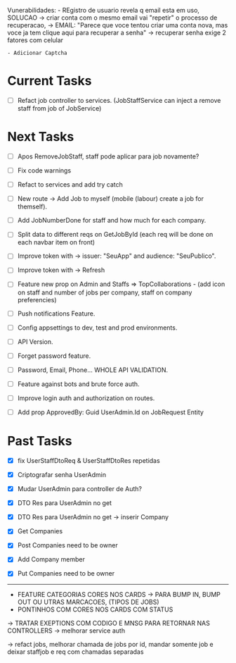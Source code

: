 Vunerabilidades:
    - REgistro de usuario revela q email esta em uso, SOLUCAO -> criar conta com o mesmo email vai "repetir" o processo de recuperacao,
        -> EMAIL: "Parece que voce tentou criar uma conta nova, mas voce ja tem clique aqui para recuperar a senha" -> recuperar senha exige 2 fatores com celular
    
    - Adicionar Captcha


# Current Tasks
- [ ] Refact job controller to services. (JobStaffService can inject a remove staff from job of JobService)

# Next Tasks
- [ ] Apos RemoveJobStaff, staff pode aplicar para job novamente?

- [ ] Fix code warnings
- [ ] Refact to services and add try catch

- [ ] New route -> Add Job to myself (mobile (labour) create a job for themself).

- [ ] Add JobNumberDone for staff and how much for each company.

- [ ] Split data to different reqs on GetJobById (each req will be done on each navbar item on front)

- [ ] Improve token with -> issuer: "SeuApp" and audience: "SeuPublico".
- [ ] Improve token with -> Refresh

- [ ] Feature new prop on Admin and Staffs => TopCollaborations - (add icon on staff and number of jobs per company, staff on company preferencies)

- [ ] Push notifications Feature.
- [ ] Config appsettings to dev, test and prod environments.
- [ ] API Version.
- [ ] Forget password feature.
- [ ] Password, Email, Phone... WHOLE API VALIDATION.
- [ ] Feature against bots and brute force auth.
- [ ] Improve login auth and authorization on routes.

- [ ] Add prop ApprovedBy: Guid UserAdmin.Id on JobRequest Entity


# Past Tasks
- [x] fix UserStaffDtoReq & UserStaffDtoRes repetidas 
- [x] Criptografar senha UserAdmin
- [x] Mudar UserAdmin para controller de Auth?
- [x] DTO Res para UserAdmin no get
- [x] DTO Res para UserAdmin no get -> inserir Company

- [x] Get Companies
- [x] Post Companies need to be owner
- [x] Add Company member
- [x] Put Companies need to be owner

-------------------------------------------------------------


- FEATURE CATEGORIAS CORES NOS CARDS -> PARA BUMP IN, BUMP OUT OU UTRAS MARCACOES, (TIPOS DE JOBS)
- PONTINHOS COM CORES NOS CARDS COM STATUS

-> TRATAR EXEPTIONS COM CODIGO E MNSG PARA RETORNAR NAS CONTROLLERS
-> melhorar service auth

-> refact jobs, melhorar chamada de jobs por id, mandar somente job e deixar staffjob e req com chamadas separadas